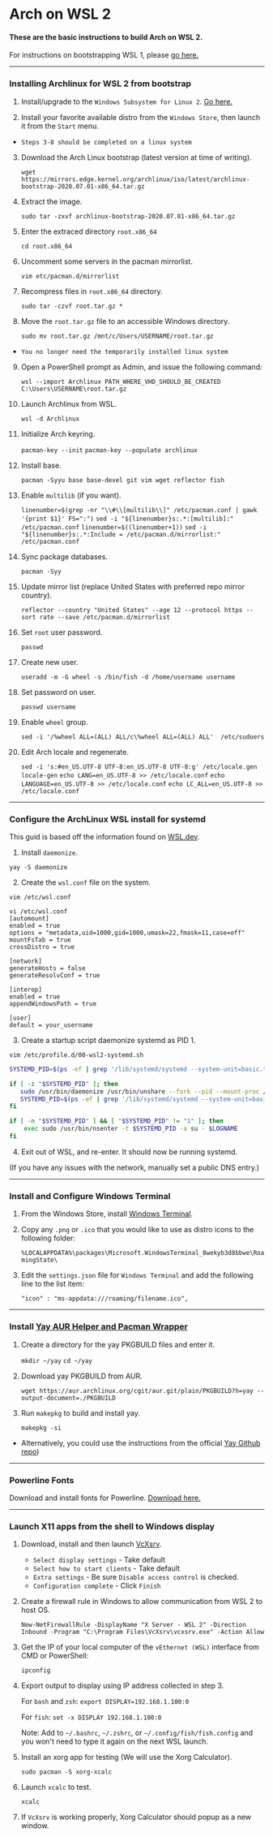 # Arch on WSL 2
#### These are the basic instructions to build Arch on WSL 2.
For instructions on bootstrapping WSL 1, please [go here.](../master/WSL_1)

***

### Installing Archlinux for WSL 2 from bootstrap

1. Install/upgrade to the `Windows Subsystem for Linux 2`. [Go here.](https://docs.microsoft.com/en-us/windows/wsl/wsl2-index)

2. Install your favorite available distro from the `Windows Store`, then launch it from the `Start` menu.

* `Steps 3-8 should be completed on a linux system`

3. Download the Arch Linux bootstrap (latest version at time of writing).

      `wget https://mirrors.edge.kernel.org/archlinux/iso/latest/archlinux-bootstrap-2020.07.01-x86_64.tar.gz`

4. Extract the image.

      `sudo tar -zxvf archlinux-bootstrap-2020.07.01-x86_64.tar.gz`

5. Enter the extraced directory `root.x86_64`

      `cd root.x86_64`

6. Uncomment some servers in the pacman mirrorlist.

      `vim etc/pacman.d/mirrorlist`

7. Recompress files in `root.x86_64` directory.

      `sudo tar -czvf root.tar.gz *`

8. Move the `root.tar.gz` file to an accessible Windows directory.

      `sudo mv root.tar.gz /mnt/c/Users/USERNAME/root.tar.gz`

* `You no longer need the temporarily installed linux system`

9. Open a PowerShell prompt as Admin, and issue the following command:

      `wsl --import Archlinux PATH_WHERE_VHD_SHOULD_BE_CREATED C:\Users\USERNAME\root.tar.gz`

10. Launch Archlinux from WSL.

      `wsl -d Archlinux`

11. Initialize Arch keyring.

      `pacman-key --init`
      `pacman-key --populate archlinux`

12. Install base.

      `pacman -Syyu base base-devel git vim wget reflector fish`

13. Enable `multilib` (if you want).

      `linenumber=$(grep -nr "\\#\\[multilib\\]" /etc/pacman.conf | gawk '{print $1}' FS=":")`
      `sed -i "${linenumber}s:.*:[multilib]:" /etc/pacman.conf`
      `linenumber=$((linenumber+1))`
      `sed -i "${linenumber}s:.*:Include = /etc/pacman.d/mirrorlist:" /etc/pacman.conf`

14. Sync package databases.

      `pacman -Syy`

15. Update mirror list (replace United States with preferred repo mirror country).

     `reflector --country "United States" --age 12 --protocol https --sort rate --save /etc/pacman.d/mirrorlist`

16. Set `root` user password.

      `passwd`

17. Create new user.

      `useradd -m -G wheel -s /bin/fish -d /home/username username`

18. Set password on user.

      `passwd username`

19. Enable `wheel` group.

      `sed -i '/%wheel ALL=(ALL) ALL/c\%wheel ALL=(ALL) ALL'  /etc/sudoers`

20. Edit Arch locale and regenerate.

      `sed -i 's:#en_US.UTF-8 UTF-8:en_US.UTF-8 UTF-8:g' /etc/locale.gen`
      `locale-gen`
      `echo LANG=en_US.UTF-8 >> /etc/locale.conf`
      `echo LANGUAGE=en_US.UTF-8 >> /etc/locale.conf`
      `echo LC_ALL=en_US.UTF-8 >> /etc/locale.conf`

***

### Configure the ArchLinux WSL install for systemd

This guid is based off the information found on [WSL.dev](https://wsl.dev/wsl2-microk8s/).

1. Install `daemonize`.

`yay -S daemonize`

2. Create the `wsl.conf` file on the system.

`vim /etc/wsl.conf`

```
vi /etc/wsl.conf
[automount]
enabled = true
options = "metadata,uid=1000,gid=1000,umask=22,fmask=11,case=off"
mountFsTab = true
crossDistro = true

[network]
generateHosts = false
generateResolvConf = true

[interop]
enabled = true
appendWindowsPath = true

[user]
default = your_username
```

3. Create a startup script daemonize systemd as PID 1.

`vim /etc/profile.d/00-wsl2-systemd.sh`

```sh
SYSTEMD_PID=$(ps -ef | grep '/lib/systemd/systemd --system-unit=basic.target$' | grep -v unshare | awk '{print $2}')

if [ -z "$SYSTEMD_PID" ]; then
   sudo /usr/bin/daemonize /usr/bin/unshare --fork --pid --mount-proc /lib/systemd/systemd --system-unit=basic.target
   SYSTEMD_PID=$(ps -ef | grep '/lib/systemd/systemd --system-unit=basic.target$' | grep -v unshare | awk '{print $2}')
fi

if [ -n "$SYSTEMD_PID" ] && [ "$SYSTEMD_PID" != "1" ]; then
    exec sudo /usr/bin/nsenter -t $SYSTEMD_PID -a su - $LOGNAME
fi
```

4. Exit out of WSL, and re-enter. It should now be running systemd.

(If you have any issues with the network, manually set a public DNS entry.)

***

### Install and Configure Windows Terminal

1. From the Windows Store, install [Windows Terminal](https://www.microsoft.com/en-us/p/windows-terminal/9n0dx20hk701?activetab=pivot:overviewtab).

2. Copy any `.png` or `.ico` that you would like to use as distro icons to the following folder:

   `%LOCALAPPDATA%\packages\Microsoft.WindowsTerminal_8wekyb3d8bbwe\RoamingState\`

3. Edit the `settings.json` file for `Windows Terminal` and add the following line to the list item:

   `"icon" : "ms-appdata:///roaming/filename.ico",`

***

### Install [Yay AUR Helper and Pacman Wrapper](https://github.com/Jguer/yay)

1. Create a directory for the yay PKGBUILD files and enter it.

   `mkdir ~/yay`
   `cd ~/yay`

2. Download yay PKGBUILD from AUR.

   `wget https://aur.archlinux.org/cgit/aur.git/plain/PKGBUILD?h=yay --output-document=./PKGBUILD`

3. Run `makepkg` to build and install yay.

   `makepkg -si`

* Alternatively, you could use the instructions from the official [Yay Github repo](https://github.com/Jguer/yay))

***

### Powerline Fonts

Download and install fonts for Powerline. [Download here.](https://github.com/powerline/fonts/)

***

### Launch X11 apps from the shell to Windows display

1. Download, install and then launch [VcXsrv](https://sourceforge.net/projects/vcxsrv/).

   + `Select display settings` - Take default
   + `Select how to start clients` - Take default
   + `Extra settings` - Be sure `Disable access control` is checked.
   + `Configuration complete` - Click `Finish`

2. Create a firewall rule in Windows to allow communication from WSL 2 to host OS.

   `New-NetFirewallRule -DisplayName "X Server - WSL 2" -Direction Inbound -Program "C:\Program Files\VcXsrv\vcxsrv.exe" -Action Allow`

3. Get the IP of your local computer of the `vEthernet (WSL)` interface from CMD or PowerShell:

   `ipconfig`

4. Export output to display using IP address collected in step 3.

   For `bash` and `zsh`:
   `export DISPLAY=192.168.1.100:0`

   For `fish`:
   `set -x DISPLAY 192.168.1.100:0`

   Note: Add to `~/.bashrc`, `~/.zshrc`, or `~/.config/fish/fish.config` and you won't need to type it again on the next WSL launch.

5. Install an xorg app for testing (We will use the Xorg Calculator).

   `sudo pacman -S xorg-xcalc`

6. Launch `xcalc` to test.

   `xcalc`

7. If `VcXsrv` is working properly, Xorg Calculator should popup as a new window.
